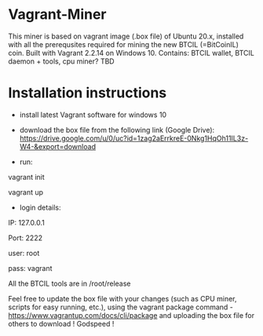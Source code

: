 # Vagrant-Miner

This miner is based on vagrant image (.box file) of Ubuntu 20.x, installed with all the prerequsites required for mining the new BTCIL (=BitCoinIL) coin.
Built with Vagrant 2.2.14 on Windows 10.
Contains: BTCIL wallet, BTCIL daemon + tools, cpu miner? TBD

# Installation instructions
- install latest Vagrant software for windows 10
- download the box file from the following link (Google Drive): 
  https://drive.google.com/u/0/uc?id=1zag2aErrkreE-0Nkg1HqOh11IL3z-W4-&export=download

- run: 

vagrant init <box file path>
  
vagrant up
  
- login details: 

IP: 127.0.0.1

Port: 2222

user: root 

pass: vagrant


All the BTCIL tools are in /root/release

Feel free to update the box file with your changes (such as CPU miner, scripts for easy running, etc.), 
using the vagrant package command - https://www.vagrantup.com/docs/cli/package
and uploading the box file for others to download !
Godspeed !



  





